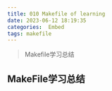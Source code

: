 ```yaml
---
title: 010 Makefile of learning
date: 2023-06-12 18:19:35
categories:  Embed
tags: makefile
---
```



> Makefile学习总结


<!--more-->


## MakeFile学习总结